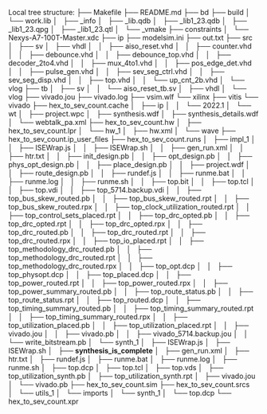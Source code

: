 Local tree structure:
├── Makefile
├── README.md
├── bd
├── build
│   └── work.lib
│       ├── _info
│       ├── _lib.qdb
│       ├── _lib1_23.qdb
│       ├── _lib1_23.qpg
│       ├── _lib1_23.qtl
│       └── _vmake
├── constraints
│   └── Nexys-A7-100T-Master.xdc
├── ip
├── modelsim.ini
├── out.txt
├── src
│   ├── sv
│   ├── vhdl
│   │   ├── aiso_reset.vhd
│   │   ├── counter.vhd
│   │   ├── debounce.vhd
│   │   ├── debounce_top.vhd
│   │   ├── decoder_2to4.vhd
│   │   ├── mux_4to1.vhd
│   │   ├── pos_edge_det.vhd
│   │   ├── pulse_gen.vhd
│   │   ├── sev_seg_ctrl.vhd
│   │   ├── sev_seg_disp.vhd
│   │   ├── top.vhd
│   │   └── up_cnt_2b.vhd
│   └── vlog
├── tb
│   ├── sv
│   │   └── aiso_reset_tb.sv
│   ├── vhdl
│   └── vlog
├── vivado.jou
├── vivado.log
├── vsim.wlf
└── xilinx
    ├── vitis
    └── vivado
        ├── hex_to_sev_count.cache
        │   ├── ip
        │   │   └── 2022.1
        │   └── wt
        │       ├── project.wpc
        │       ├── synthesis.wdf
        │       ├── synthesis_details.wdf
        │       └── webtalk_pa.xml
        ├── hex_to_sev_count.hw
        │   ├── hex_to_sev_count.lpr
        │   └── hw_1
        │       ├── hw.xml
        │       └── wave
        ├── hex_to_sev_count.ip_user_files
        ├── hex_to_sev_count.runs
        │   ├── impl_1
        │   │   ├── ISEWrap.js
        │   │   ├── ISEWrap.sh
        │   │   ├── gen_run.xml
        │   │   ├── htr.txt
        │   │   ├── init_design.pb
        │   │   ├── opt_design.pb
        │   │   ├── phys_opt_design.pb
        │   │   ├── place_design.pb
        │   │   ├── project.wdf
        │   │   ├── route_design.pb
        │   │   ├── rundef.js
        │   │   ├── runme.bat
        │   │   ├── runme.log
        │   │   ├── runme.sh
        │   │   ├── top.bit
        │   │   ├── top.tcl
        │   │   ├── top.vdi
        │   │   ├── top_5714.backup.vdi
        │   │   ├── top_bus_skew_routed.pb
        │   │   ├── top_bus_skew_routed.rpt
        │   │   ├── top_bus_skew_routed.rpx
        │   │   ├── top_clock_utilization_routed.rpt
        │   │   ├── top_control_sets_placed.rpt
        │   │   ├── top_drc_opted.pb
        │   │   ├── top_drc_opted.rpt
        │   │   ├── top_drc_opted.rpx
        │   │   ├── top_drc_routed.pb
        │   │   ├── top_drc_routed.rpt
        │   │   ├── top_drc_routed.rpx
        │   │   ├── top_io_placed.rpt
        │   │   ├── top_methodology_drc_routed.pb
        │   │   ├── top_methodology_drc_routed.rpt
        │   │   ├── top_methodology_drc_routed.rpx
        │   │   ├── top_opt.dcp
        │   │   ├── top_physopt.dcp
        │   │   ├── top_placed.dcp
        │   │   ├── top_power_routed.rpt
        │   │   ├── top_power_routed.rpx
        │   │   ├── top_power_summary_routed.pb
        │   │   ├── top_route_status.pb
        │   │   ├── top_route_status.rpt
        │   │   ├── top_routed.dcp
        │   │   ├── top_timing_summary_routed.pb
        │   │   ├── top_timing_summary_routed.rpt
        │   │   ├── top_timing_summary_routed.rpx
        │   │   ├── top_utilization_placed.pb
        │   │   ├── top_utilization_placed.rpt
        │   │   ├── vivado.jou
        │   │   ├── vivado.pb
        │   │   ├── vivado_5714.backup.jou
        │   │   └── write_bitstream.pb
        │   └── synth_1
        │       ├── ISEWrap.js
        │       ├── ISEWrap.sh
        │       ├── __synthesis_is_complete__
        │       ├── gen_run.xml
        │       ├── htr.txt
        │       ├── rundef.js
        │       ├── runme.bat
        │       ├── runme.log
        │       ├── runme.sh
        │       ├── top.dcp
        │       ├── top.tcl
        │       ├── top.vds
        │       ├── top_utilization_synth.pb
        │       ├── top_utilization_synth.rpt
        │       ├── vivado.jou
        │       └── vivado.pb
        ├── hex_to_sev_count.sim
        ├── hex_to_sev_count.srcs
        │   └── utils_1
        │       └── imports
        │           └── synth_1
        │               └── top.dcp
        └── hex_to_sev_count.xpr
